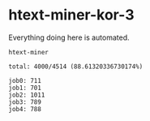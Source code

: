 # htext-miner-kor-3

Everything doing here is automated.

```
htext-miner

total: 4000/4514 (88.61320336730174%)

job0: 711
job1: 701
job2: 1011
job3: 789
job4: 788
```